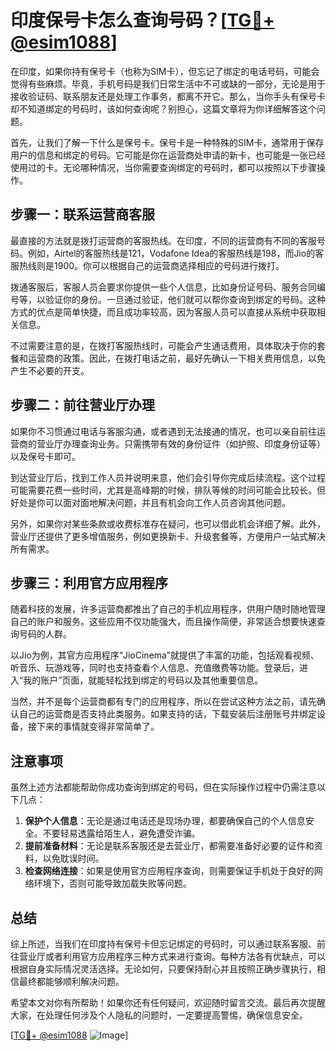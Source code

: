 # 印度保号卡怎么查询号码？[[TG💪+ @esim1088](https://t.me/s/esim1088)]

在印度，如果你持有保号卡（也称为SIM卡），但忘记了绑定的电话号码，可能会觉得有些麻烦。毕竟，手机号码是我们日常生活中不可或缺的一部分，无论是用于接收验证码、联系朋友还是处理工作事务，都离不开它。那么，当你手头有保号卡却不知道绑定的号码时，该如何查询呢？别担心，这篇文章将为你详细解答这个问题。

首先，让我们了解一下什么是保号卡。保号卡是一种特殊的SIM卡，通常用于保存用户的信息和绑定的号码。它可能是你在运营商处申请的新卡，也可能是一张已经使用过的卡。无论哪种情况，当你需要查询绑定的号码时，都可以按照以下步骤操作。

## 步骤一：联系运营商客服

最直接的方法就是拨打运营商的客服热线。在印度，不同的运营商有不同的客服号码。例如，Airtel的客服热线是121，Vodafone Idea的客服热线是198，而Jio的客服热线则是1900。你可以根据自己的运营商选择相应的号码进行拨打。

拨通客服后，客服人员会要求你提供一些个人信息，比如身份证号码、服务合同编号等，以验证你的身份。一旦通过验证，他们就可以帮你查询到绑定的号码。这种方式的优点是简单快捷，而且成功率较高，因为客服人员可以直接从系统中获取相关信息。

不过需要注意的是，在拨打客服热线时，可能会产生通话费用，具体取决于你的套餐和运营商的政策。因此，在拨打电话之前，最好先确认一下相关费用信息，以免产生不必要的开支。

## 步骤二：前往营业厅办理

如果你不习惯通过电话与客服沟通，或者遇到无法接通的情况，也可以亲自前往运营商的营业厅办理查询业务。只需携带有效的身份证件（如护照、印度身份证等）以及保号卡即可。

到达营业厅后，找到工作人员并说明来意，他们会引导你完成后续流程。这个过程可能需要花费一些时间，尤其是高峰期的时候，排队等候的时间可能会比较长。但好处是你可以面对面地解决问题，并且有机会向工作人员咨询其他问题。

另外，如果你对某些条款或收费标准存在疑问，也可以借此机会详细了解。此外，营业厅还提供了更多增值服务，例如更换新卡、升级套餐等，方便用户一站式解决所有需求。

## 步骤三：利用官方应用程序

随着科技的发展，许多运营商都推出了自己的手机应用程序，供用户随时随地管理自己的账户和服务。这些应用不仅功能强大，而且操作简便，非常适合想要快速查询号码的人群。

以Jio为例，其官方应用程序“JioCinema”就提供了丰富的功能，包括观看视频、听音乐、玩游戏等，同时也支持查看个人信息、充值缴费等功能。登录后，进入“我的账户”页面，就能轻松找到绑定的号码以及其他重要信息。

当然，并不是每个运营商都有专门的应用程序，所以在尝试这种方法之前，请先确认自己的运营商是否支持此类服务。如果支持的话，下载安装后注册账号并绑定设备，接下来的事情就变得非常简单了。

## 注意事项

虽然上述方法都能帮助你成功查询到绑定的号码，但在实际操作过程中仍需注意以下几点：

1. **保护个人信息**：无论是通过电话还是现场办理，都要确保自己的个人信息安全。不要轻易透露给陌生人，避免遭受诈骗。
2. **提前准备材料**：无论是联系客服还是去营业厅，都需要准备好必要的证件和资料，以免耽误时间。
3. **检查网络连接**：如果是使用官方应用程序查询，则需要保证手机处于良好的网络环境下，否则可能导致加载失败等问题。

## 总结

综上所述，当我们在印度持有保号卡但忘记绑定的号码时，可以通过联系客服、前往营业厅或者利用官方应用程序三种方式来进行查询。每种方法各有优缺点，可以根据自身实际情况灵活选择。无论如何，只要保持耐心并且按照正确步骤执行，相信最终都能够顺利解决问题。

希望本文对你有所帮助！如果你还有任何疑问，欢迎随时留言交流。最后再次提醒大家，在处理任何涉及个人隐私的问题时，一定要提高警惕，确保信息安全。

[[TG💪+ @esim1088](https://t.me/s/esim1088) ![Image](https://i.postimg.cc/4NQfJmqS/Snipaste-2025-05-13-00-14-12.png)]